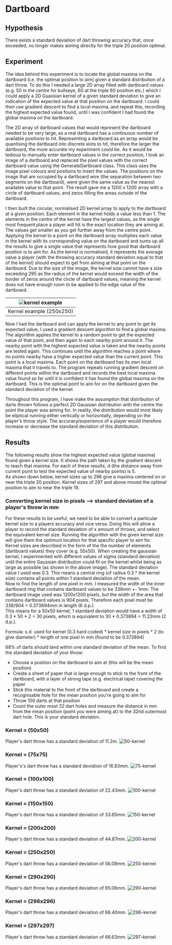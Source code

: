 # Dartboard

## Hypothesis
There exists a standard deviation of dart throwing accuracy that, once exceeded, no longer makes aiming directly for the triple 20 position optimal.

## Experiment
The idea behind this experiment is to locate the global maxima on the dartboard (i.e. the optimal position to aim) given a standard distribution of a dart throw. To do this I needed a large 2D array filled with dartboard values (e.g. 50 in the centre for bullseye, 60 at the triple 60 position etc.) which I could apply a 2D Guassian kernel of a given standard deviation to give an indication of the expected value at that position on the dartboard. I could then use gradient descent to find a local maxima, and repeat this, recording the highest expected value found, until I was confident I had found the global maxima on the dartboard.   

The 2D array of dartboard values that would represent the dartboard needed to be very large, as a real dartboard has a continuous number of available positions to hit. Representing a dartboard as an array would be quantising the dartboard into discrete slots to hit, therefore the larger the dartboard, the more accurate my experiment could be. As it would be tedious to manually enter dartboard values in the correct position, I took an image of a dartboard and replaced the pixel values with the correct dartboard value using the GenerateDartboard class. This class uses the image pixel colours and positions to insert the values. The positions on the image that are occupied by a dartboard wire (the separation between two segments on the dartboard), were given the same value as the nearest available value to that point. The result gave me a 1200 x 1200 array with a circle of dartboard values, and zeros filling the areas outside of the dartboard.

I then built the circular, normalised 2D kernel array to apply to the dartboard at a given position. Each element in the kernel holds a value less than 1. The elements in the centre of the kernel have the largest values, as the single most frequent place a player will hit is the exact location they are aiming at. The values get smaller as you get further away from the centre point. Applying the kernel to a point on the dartboard array multiplies each value in the kernel with its corresponding value on the dartboard and sums up all the results to give a single value that represents how good that dartboard position is to aim for. As the kernel is normalised, it represents the average value a player (with the throwing accuracy standard deviation equal to that of the kernel) should expect to get from aiming at that point on the dartboard. Due to the size of the image, the kernel size cannot have a size exceeding 295 as the radius of the kernel would exceed the width of the border of zeros around the circle of dartboard values, meaning the kernel does not have enough room to be applied to the edge value of the dartboard.

| ![kernel example](https://user-images.githubusercontent.com/41476809/92311923-93700d00-efb3-11ea-9ea3-014df586cfad.png) | 
|:--:| 
| Kernel example (250x250) |

Now I had the dartboard and can apply the kernel to any point to get its expected value, I used a gradient descent algorithm to find a global maxima. The algorithm applies the kernel to a random point to get the expected value of that point, and then again to each nearby point around it. The nearby point with the highest expected value is taken and the nearby points are tested again. This continues until the algorithm reaches a point where no points nearby have a higher expected value than the current point. This point is a local maxima. Each point on the dartboard has its own local maxima that it travels to. The program repeats running gradient descent on different points within the dartboard and records the best local maxima value found so far until it is confident it has found the global maxima on the dartboard. This is the optimal point to aim for on the dartboard given the standard deviation of the kernel.

Throughout this program, I have make the assumption that distribution of darts thrown follows a perfect 2D Gaussian distribution with the centre the point the player was aiming for. In reality, the distribution would most likely be eliptical running either vertically or horizontally, depending on the player's throw style. The accuracy/experience of a player would therefore increase or decrease the standard deviation of this distribution.

## Results

The following results show the highest expected value (global maxima) found given a kernel size. It shows the path taken by the gradient descent to reach that maxima. For each of these results, d (the distance away from current point to test the expected value of nearby points) is 5.   
As shown down below, kernel sizes up to 296 give a maxima centered on or near the triple 20 position. Kernel sizes of 297 and above moved the optimal position to aim to near the triple 19.

### Converting kernel size in pixels --> standard deviation of a player's throw in mm

For these results to be useful, we need to be able to convert a particular kernel size to a players accuracy and vice versa. Doing this will allow a player to record the standard deviation of x amount of throws, and select the equivalent kernel size. Running the algorithm with the given kernel size will give them the optimum location for that specific player to aim for.    
Kernel sizes are described in the form of the the number of elements (dartboard values) they cover (e.g. 50x50). When creating the gaussian kernel, I experimented with different values of sigma (standard deviation) until the entire Gaussian distribution could fit on the kernel whilst being as large as possible (as shown in the above image). The standard deviation value I used was 0.3. This means a central ring (of radius 0.3 * the kernel size) contains all points within 1 standard deviation of the mean.   
Now to find the length of one pixel in mm. I measured the width of the inner dartboard ring that contains dartboard values to be 338mm +- 1mm. The dartboard image used was 1200x1200 pixels, but the width of the area that contains dartboard values is 904 pixels. Therefore each pixel must be 338/904 = 0.373894mm in length (6 d.p.).    
This means for a 50x50 kernel, 1 standard deviation would have a width of 0.3 * 50 * 2 = 30 pixels, which is equivalent to 30 * 0.373894 = 11.22mm (2 d.p.).

Formula: s.d. used for kernel (0.3 hard-coded) * kernel size in pixels * 2 (to give diameter) * length of one pixel in mm (found to be 0.373894)

68% of darts should land within one standard deviation of the mean. To find the standard deviation of your throw:
- Choose a position on the dartboard to aim at (this will be the mean position)
- Create a sheet of paper that is large enough to stick to the front of the dartboard, with a layer of strong tape (e.g. electrical tape) covering the paper
- Stick this material to the front of the dartboard and create a recognisable hole for the mean position you're going to aim for
- Throw 100 darts at that position
- Count the outer most 32 dart holes and measure the distance in mm from the mean position (point you were aiming at) to the 32nd outermost dart hole. This is your standard deviation.

### Kernel = (50x50)
Player's dart throw has a standard deviation of 11.2m.
![50-kernel](https://user-images.githubusercontent.com/41476809/92312059-35442980-efb5-11ea-9a15-bb23715bfb27.png)

### Kernel = (75x75)
Player's's dart throw has a standard deviation of 16.83mm.
![75-kernel](https://user-images.githubusercontent.com/41476809/92312093-8f44ef00-efb5-11ea-838f-0c870ff4d293.png)

### Kernel = (100x100)
Player's dart throw has a standard deviation of 22.43mm.
![100-kernel](https://user-images.githubusercontent.com/41476809/92312130-d59a4e00-efb5-11ea-8fa3-d04b5de215f0.png)

### Kernel = (150x150)
Player's dart throw has a standard deviation of 33.65mm.
![150-kernel](https://user-images.githubusercontent.com/41476809/92312155-11cdae80-efb6-11ea-89b1-10066f0f8d1e.png)

### Kernel = (200x200)
Player's dart throw has a standard deviation of 44.87mm.
![200-kernel](https://user-images.githubusercontent.com/41476809/92312198-7db01700-efb6-11ea-892e-8fd199ad2c2b.png)

### Kernel = (250x250)
Player's dart throw has a standard deviation of 56.08mm.
![250-kernel](https://user-images.githubusercontent.com/41476809/92312255-ea2b1600-efb6-11ea-87ed-3566933d23fc.png)

### Kernel = (290x290)
Player's dart throw has a standard deviation of 65.06mm.
![290-kernel](https://user-images.githubusercontent.com/41476809/92312394-ffed0b00-efb7-11ea-917e-0d0f4a5e90c7.png)

### Kernel = (296x296)
Player's dart throw has a standard deviation of 66.40mm.
![296-kernel](https://user-images.githubusercontent.com/41476809/92312493-f021f680-efb8-11ea-9526-89e8fa7c4ec5.png)

### Kernel = (297x297)
Player's dart throw has a standard deviation of 66.63mm.
![297-kernel](https://user-images.githubusercontent.com/41476809/92312528-6292d680-efb9-11ea-8378-6459e96be82d.png)
